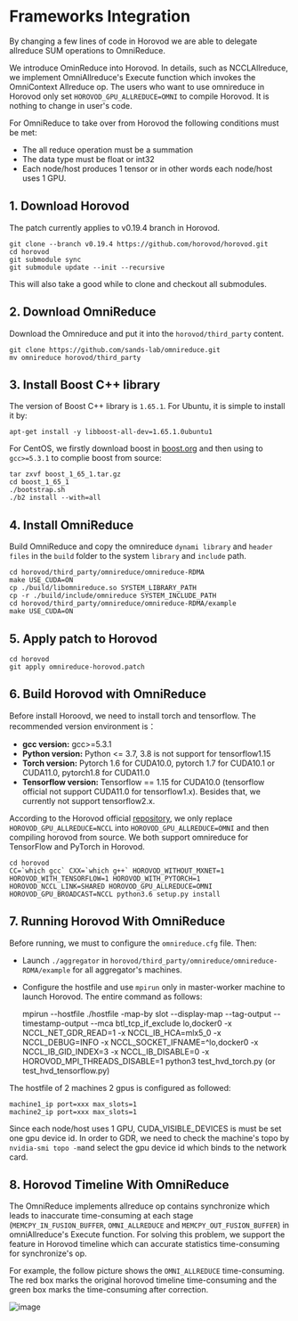# Frameworks Integration
By changing a few lines of code in Horovod we are able to delegate allreduce SUM operations to OmniReduce.

We introduce OminReduce into Horovod. In details, such as NCCLAllreduce, we implement OmniAllreduce's Execute function which invokes the OmniContext Allreduce op. The users who want to use omnireduce in Horovod only set `HOROVOD_GPU_ALLREDUCE=OMNI` to compile Horovod. It is nothing to change in user's code. 

For OmniReduce to take over from Horovod the following conditions must be met:
- The all reduce operation must be a summation
- The data type must be float or int32
- Each node/host produces 1 tensor or in other words each node/host uses 1 GPU.

## 1. Download Horovod
The patch currently applies to v0.19.4 branch in Horovod.
  
    git clone --branch v0.19.4 https://github.com/horovod/horovod.git
    cd horovod
    git submodule sync
    git submodule update --init --recursive 

This will also take a good while to clone and checkout all submodules.

## 2. Download OmniReduce
Download the Omnireduce and put it into the `horovod/third_party` content.

    git clone https://github.com/sands-lab/omnireduce.git
    mv omnireduce horovod/third_party

## 3. Install Boost C++ library
The version of Boost C++ library is `1.65.1`.
For Ubuntu, it is simple to install it by:

    apt-get install -y libboost-all-dev=1.65.1.0ubuntu1

For CentOS, we firstly download boost in [boost.org](https://www.boost.org/users/history/version_1_65_1.html) and then using to `gcc>=5.3.1` to complie boost from source:

    tar zxvf boost_1_65_1.tar.gz
    cd boost_1_65_1
    ./bootstrap.sh
    ./b2 install --with=all

## 4. Install OmniReduce
Build OmniReduce and copy the omnireduce `dynami library` and `header files` in the `build` folder to the system `library` and `include` path.

    cd horovod/third_party/omnireduce/omnireduce-RDMA
    make USE_CUDA=ON
    cp ./build/libomnireduce.so SYSTEM_LIBRARY_PATH
    cp -r ./build/include/omnireduce SYSTEM_INCLUDE_PATH
    cd horovod/third_party/omnireduce/omnireduce-RDMA/example
    make USE_CUDA=ON
    
## 5. Apply patch to Horovod

    cd horovod
    git apply omnireduce-horovod.patch
    
## 6. Build Horovod with OmniReduce
Before install Horoovd, we need to install torch and tensorflow. The recommended version environment is：
- **gcc version:** gcc>=5.3.1
- **Python version:** Python <= 3.7, 3.8 is not support for tensorflow1.15
- **Torch version:** Pytorch 1.6 for CUDA10.0, pytorch 1.7 for CUDA10.1 or CUDA11.0, pytorch1.8 for CUDA11.0
- **Tensorflow version:** Tensorflow == 1.15 for CUDA10.0 (tensorflow official not support CUDA11.0 for tensorflow1.x). Besides that, we currently not support tensorflow2.x.

According to the Horovod official [repository](https://github.com/horovod/horovod/tree/v0.19.4#install), we only replace `HOROVOD_GPU_ALLREDUCE=NCCL` into `HOROVOD_GPU_ALLREDUCE=OMNI` and then compiling horovod from source. We both support omnireduce for TensorFlow and PyTorch in Horovod. 

    cd horovod
    CC=`which gcc` CXX=`which g++` HOROVOD_WITHOUT_MXNET=1 HOROVOD_WITH_TENSORFLOW=1 HOROVOD_WITH_PYTORCH=1 HOROVOD_NCCL_LINK=SHARED HOROVOD_GPU_ALLREDUCE=OMNI HOROVOD_GPU_BROADCAST=NCCL python3.6 setup.py install

## 7. Running Horovod With OmniReduce

Before running, we must to configure the `omnireduce.cfg` file. Then:
- Launch `./aggregator` in `horovod/third_party/omnireduce/omnireduce-RDMA/example` for all aggregator's machines.
- Configure the hostfile and use `mpirun` only in master-worker machine to launch Horovod. The entire command as follows:

    mpirun --hostfile ./hostfile -map-by slot --display-map --tag-output --timestamp-output --mca btl_tcp_if_exclude lo,docker0 -x NCCL_NET_GDR_READ=1 -x NCCL_IB_HCA=mlx5_0 -x NCCL_DEBUG=INFO -x NCCL_SOCKET_IFNAME=^lo,docker0 -x NCCL_IB_GID_INDEX=3 -x NCCL_IB_DISABLE=0 -x HOROVOD_MPI_THREADS_DISABLE=1 python3 test_hvd_torch.py (or test_hvd_tensorflow.py)

The hostfile of 2 machines 2 gpus is configured as followed:

    machine1_ip port=xxx max_slots=1
    machine2_ip port=xxx max_slots=1

Since each node/host uses 1 GPU, CUDA_VISIBLE_DEVICES is must be set one gpu device id. In order to GDR, we need to check the machine's topo by `nvidia-smi topo -m`and select the gpu device id which binds to the network card.

## 8. Horovod Timeline With OmniReduce
The OmniReduce implements allreduce op contains synchronize which leads to inaccurate time-consuming at each stage (`MEMCPY_IN_FUSION_BUFFER`, `OMNI_ALLREDUCE` and `MEMCPY_OUT_FUSION_BUFFER`) in omniAllreduce's Execute function. For solving this problem, we support the feature in Horovod timeline which can accurate statistics time-consuming for synchronize's op.

For example, the follow picture shows the `OMNI_ALLREDUCE` time-consuming. The red box marks the original horovod timeline time-consuming and the green box marks the time-consuming after correction.

![image](https://user-images.githubusercontent.com/25579435/125772127-b00c1518-fe44-4461-bbd3-d92879d8d050.png)

